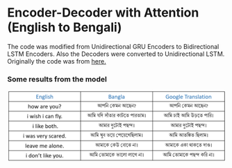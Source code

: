 <h1>Encoder-Decoder with Attention (English to Bengali)</h1>
<p>The code was modified from Unidirectional GRU Encoders to Bidirectional LSTM Encoders. Also the Decoders were converted to Unidirectional LSTM. Originally the code was from <a href="https://www.tensorflow.org/tutorials/text/nmt_with_attention">here.</a></p>
<h3>Some results from the model</h3>
<img src="images/English_to_Bangla_to_Google_Translation_100_epochs.PNG" alt="">